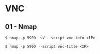 # VNC

## 01 - Nmap

```
$ nmap -p 5900 -sV --script vnc-info <IP>

$ nmap -p 5900 --script vnc-title <IP>
```
